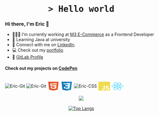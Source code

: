 <h1 align="center">
    <tt>> Hello world</tt>
</h1>

### Hi there, I'm Eric 👋

- 👨🏻‍💻 I’m currently working at [M3 E-Commerce](https://m3ecommerce.com/) as a Frontend Developer
- 🎒 Learning Java at university 
- 👤 Connect with me on [LinkedIn](https://www.linkedin.com/in/eric-pinheiro-2118a8227/).
- 💻 Check out my [portfolio](https://ericfariaspinheiro.github.io/webPortfolio/)
- 🦊 [GitLab Profile](https://gitlab.com/ericfariaspinheiro)

#### Check out my projects on [CodePen](https://codepen.io/ericfariaz)

<div style="display: inline_block"><br>
  <img align="center" alt="Eric-Git" height="30" width="40" src="https://raw.githubusercontent.com/jmnote/z-icons/master/svg/git.svg">
  <img align="center" alt="Eric-Git" height="30" width="40" src="https://raw.githubusercontent.com/jmnote/z-icons/master/svg/c.svg">
  <img align="center" alt="Eric-HTML" height="30" width="40" src="https://raw.githubusercontent.com/devicons/devicon/master/icons/html5/html5-original.svg">
  <img align="center" alt="Eric-CSS" height="30" width="40" src="https://raw.githubusercontent.com/devicons/devicon/master/icons/css3/css3-original.svg">
  <img align="center" alt="Eric-CSS" height="30" width="40" src="https://raw.githubusercontent.com/jmnote/z-icons/master/svg/bootstrap.svg">
  <img align="center" alt="Rafa-Js" height="30" width="40" src="https://raw.githubusercontent.com/devicons/devicon/master/icons/javascript/javascript-plain.svg">
  <img align="center" alt="Rafa-React" height="30" width="40" src="https://raw.githubusercontent.com/devicons/devicon/master/icons/react/react-original.svg">
</div>
<br/>
<div align="center">
  <a href="https://github.com/ericfariaspinheiro">
  <img height="180em" src="https://github-readme-stats.vercel.app/api?username=ericfariaspinheiro&show_icons=true&theme=highcontrast&include_all_commits=false&count_private=true"/>
  <br/>
   
  ![Top Langs](https://github-readme-stats.vercel.app/api/top-langs/?username=ericfariaspinheiro&theme=tokyonight)
</div>
